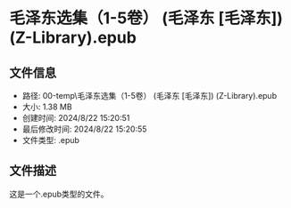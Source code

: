 ﻿# 毛泽东选集（1-5卷） (毛泽东 [毛泽东]) (Z-Library).epub

## 文件信息
- 路径: 00-temp\毛泽东选集（1-5卷） (毛泽东 [毛泽东]) (Z-Library).epub
- 大小: 1.38 MB
- 创建时间: 2024/8/22 15:20:51
- 最后修改时间: 2024/8/22 15:20:55
- 文件类型: .epub

## 文件描述
这是一个.epub类型的文件。

